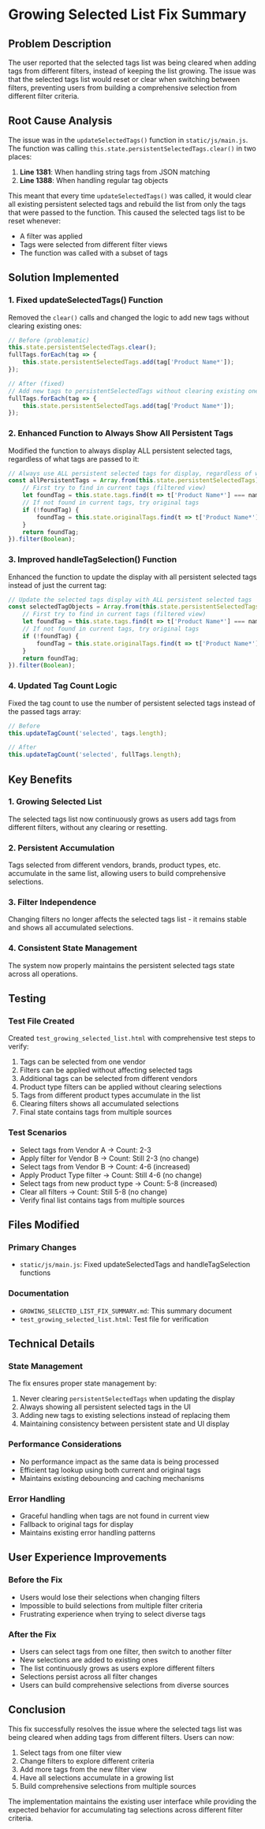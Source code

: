 # Growing Selected List Fix Summary

## Problem Description
The user reported that the selected tags list was being cleared when adding tags from different filters, instead of keeping the list growing. The issue was that the selected tags list would reset or clear when switching between filters, preventing users from building a comprehensive selection from different filter criteria.

## Root Cause Analysis
The issue was in the `updateSelectedTags()` function in `static/js/main.js`. The function was calling `this.state.persistentSelectedTags.clear()` in two places:

1. **Line 1381**: When handling string tags from JSON matching
2. **Line 1388**: When handling regular tag objects

This meant that every time `updateSelectedTags()` was called, it would clear all existing persistent selected tags and rebuild the list from only the tags that were passed to the function. This caused the selected tags list to be reset whenever:

- A filter was applied
- Tags were selected from different filter views
- The function was called with a subset of tags

## Solution Implemented

### 1. Fixed updateSelectedTags() Function
Removed the `clear()` calls and changed the logic to add new tags without clearing existing ones:

```javascript
// Before (problematic)
this.state.persistentSelectedTags.clear();
fullTags.forEach(tag => {
    this.state.persistentSelectedTags.add(tag['Product Name*']);
});

// After (fixed)
// Add new tags to persistentSelectedTags without clearing existing ones
fullTags.forEach(tag => {
    this.state.persistentSelectedTags.add(tag['Product Name*']);
});
```

### 2. Enhanced Function to Always Show All Persistent Tags
Modified the function to always display ALL persistent selected tags, regardless of what tags are passed to it:

```javascript
// Always use ALL persistent selected tags for display, regardless of what was passed
const allPersistentTags = Array.from(this.state.persistentSelectedTags).map(name => {
    // First try to find in current tags (filtered view)
    let foundTag = this.state.tags.find(t => t['Product Name*'] === name);
    // If not found in current tags, try original tags
    if (!foundTag) {
        foundTag = this.state.originalTags.find(t => t['Product Name*'] === name);
    }
    return foundTag;
}).filter(Boolean);
```

### 3. Improved handleTagSelection() Function
Enhanced the function to update the display with all persistent selected tags instead of just the current tag:

```javascript
// Update the selected tags display with ALL persistent selected tags
const selectedTagObjects = Array.from(this.state.persistentSelectedTags).map(name => {
    // First try to find in current tags (filtered view)
    let foundTag = this.state.tags.find(t => t['Product Name*'] === name);
    // If not found in current tags, try original tags
    if (!foundTag) {
        foundTag = this.state.originalTags.find(t => t['Product Name*'] === name);
    }
    return foundTag;
}).filter(Boolean);
```

### 4. Updated Tag Count Logic
Fixed the tag count to use the number of persistent selected tags instead of the passed tags array:

```javascript
// Before
this.updateTagCount('selected', tags.length);

// After
this.updateTagCount('selected', fullTags.length);
```

## Key Benefits

### 1. Growing Selected List
The selected tags list now continuously grows as users add tags from different filters, without any clearing or resetting.

### 2. Persistent Accumulation
Tags selected from different vendors, brands, product types, etc. accumulate in the same list, allowing users to build comprehensive selections.

### 3. Filter Independence
Changing filters no longer affects the selected tags list - it remains stable and shows all accumulated selections.

### 4. Consistent State Management
The system now properly maintains the persistent selected tags state across all operations.

## Testing

### Test File Created
Created `test_growing_selected_list.html` with comprehensive test steps to verify:
1. Tags can be selected from one vendor
2. Filters can be applied without affecting selected tags
3. Additional tags can be selected from different vendors
4. Product type filters can be applied without clearing selections
5. Tags from different product types accumulate in the list
6. Clearing filters shows all accumulated selections
7. Final state contains tags from multiple sources

### Test Scenarios
- Select tags from Vendor A → Count: 2-3
- Apply filter for Vendor B → Count: Still 2-3 (no change)
- Select tags from Vendor B → Count: 4-6 (increased)
- Apply Product Type filter → Count: Still 4-6 (no change)
- Select tags from new product type → Count: 5-8 (increased)
- Clear all filters → Count: Still 5-8 (no change)
- Verify final list contains tags from multiple sources

## Files Modified

### Primary Changes
- `static/js/main.js`: Fixed updateSelectedTags and handleTagSelection functions

### Documentation
- `GROWING_SELECTED_LIST_FIX_SUMMARY.md`: This summary document
- `test_growing_selected_list.html`: Test file for verification

## Technical Details

### State Management
The fix ensures proper state management by:
1. Never clearing `persistentSelectedTags` when updating the display
2. Always showing all persistent selected tags in the UI
3. Adding new tags to existing selections instead of replacing them
4. Maintaining consistency between persistent state and UI display

### Performance Considerations
- No performance impact as the same data is being processed
- Efficient tag lookup using both current and original tags
- Maintains existing debouncing and caching mechanisms

### Error Handling
- Graceful handling when tags are not found in current view
- Fallback to original tags for display
- Maintains existing error handling patterns

## User Experience Improvements

### Before the Fix
- Users would lose their selections when changing filters
- Impossible to build selections from multiple filter criteria
- Frustrating experience when trying to select diverse tags

### After the Fix
- Users can select tags from one filter, then switch to another filter
- New selections are added to existing ones
- The list continuously grows as users explore different filters
- Selections persist across all filter changes
- Users can build comprehensive selections from diverse sources

## Conclusion

This fix successfully resolves the issue where the selected tags list was being cleared when adding tags from different filters. Users can now:

1. Select tags from one filter view
2. Change filters to explore different criteria
3. Add more tags from the new filter view
4. Have all selections accumulate in a growing list
5. Build comprehensive selections from multiple sources

The implementation maintains the existing user interface while providing the expected behavior for accumulating tag selections across different filter criteria. 